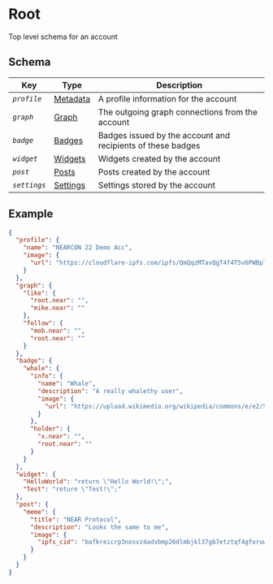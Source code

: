 # Root

Top level schema for an account

## Schema

| Key          | Type                               | Description                                                 |
|--------------|------------------------------------|-------------------------------------------------------------|
| _`profile`_  | [Metadata](./common/Metadata.md)   | A profile information for the account                       |
| _`graph`_    | [Graph](./graph/Graph.md)          | The outgoing graph connections from the account             |
| _`badge`_    | [Badges](./badge/Badges.md)        | Badges issued by the account and recipients of these badges |
| _`widget`_   | [Widgets](./widget/Widgets.md)     | Widgets created by the account                              |
| _`post`_     | [Posts](./post/Posts.md)           | Posts created by the account                                |
| _`settings`_ | [Settings](./settings/Settings.md) | Settings stored by the account                              |

## Example

```json
{
  "profile": {
    "name": "NEARCON 22 Demo Acc",
    "image": {
      "url": "https://cloudflare-ipfs.com/ipfs/QmQqzMTavQgT4f4T5v6PWBp7XNKtoPmC9jvn12WPT3gkSE"
    }
  },
  "graph": {
    "like": {
      "root.near": "",
      "mike.near": ""
    },
    "follow": {
      "mob.near": "",
      "root.near": ""
    }
  },
  "badge": {
    "whale": {
      "info": {
        "name": "Whale",
        "description": "A really whalethy user",
        "image": {
          "url": "https://upload.wikimedia.org/wikipedia/commons/e/e2/Southern_right_whale.jpg"
        }
      },
      "holder": {
        "x.near": "",
        "root.near": ""
      }
    }
  },
  "widget": {
    "HelloWorld": "return \"Hello World!\";",
    "Test": "return \"Test!\";"
  },
  "post": {
    "meme": {
      "title": "NEAR Protocol",
      "description": "Looks the same to me",
      "image": {
        "ipfs_cid": "bafkreicrp3nosvz4advbmp26dlmbjkl37gb7etztqf4gforuwxg5ofqov4"
      }
    }
  }
}
```
